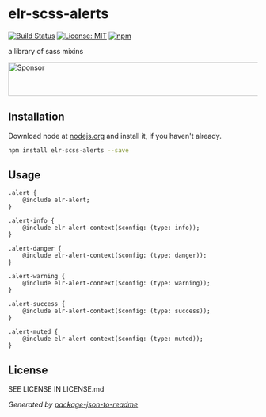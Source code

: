 # elr-scss-alerts

[![Build Status](https://travis-ci.org/Beth3346/elr-scss-alerts.svg?branch=master)](https://travis-ci.org/Beth3346/elr-scss-alerts)
[![License: MIT](https://img.shields.io/badge/License-MIT-yellow.svg)](https://opensource.org/licenses/MIT)
[![npm](https://img.shields.io/npm/dm/elr-scss-alerts.svg?style=flat)]()

a library of sass mixins

<a target='_blank' rel='nofollow' href='https://app.codesponsor.io/link/WQoMZ89hEDJBYaUN6DNr2Xrq/Beth3346/elr-scss-alerts'>
  <img alt='Sponsor' width='888' height='68' src='https://app.codesponsor.io/embed/WQoMZ89hEDJBYaUN6DNr2Xrq/Beth3346/elr-scss-alerts.svg' />
</a>

## Installation

Download node at [nodejs.org](http://nodejs.org) and install it, if you haven't already.

```sh
npm install elr-scss-alerts --save
```

##  Usage

    .alert {
        @include elr-alert;
    }

    .alert-info {
        @include elr-alert-context($config: (type: info));
    }

    .alert-danger {
        @include elr-alert-context($config: (type: danger));
    }

    .alert-warning {
        @include elr-alert-context($config: (type: warning));
    }

    .alert-success {
        @include elr-alert-context($config: (type: success));
    }

    .alert-muted {
        @include elr-alert-context($config: (type: muted));
    }

## License

SEE LICENSE IN LICENSE.md

_Generated by [package-json-to-readme](https://github.com/zeke/package-json-to-readme)_
